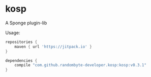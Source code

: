 # kosp
A Sponge plugin-lib

Usage:
```groovy
repositories {
    maven { url 'https://jitpack.io' }
}

dependencies {
    compile "com.github.randombyte-developer.kosp:kosp:v0.3.1"
}
```